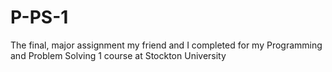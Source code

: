 # P-PS-1
The final, major assignment my friend and I completed for my Programming and Problem Solving 1 course at Stockton University
